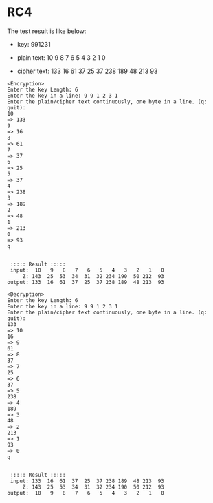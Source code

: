 # RC4

The test result is like below:  

* key: 991231

* plain text: 10 9 8 7 6 5 4 3 2 1 0

* cipher text: 133 16 61 37 25 37 238 189 48 213 93

```
<Encryption>
Enter the key Length: 6
Enter the key in a line: 9 9 1 2 3 1
Enter the plain/cipher text continuously, one byte in a line. (q: quit): 
10
=> 133 
9
=> 16 
8
=> 61 
7
=> 37 
6
=> 25 
5
=> 37 
4
=> 238 
3
=> 189 
2
=> 48 
1
=> 213 
0
=> 93 
q


 ::::: Result :::::
 input:  10   9   8   7   6   5   4   3   2   1   0 
     Z: 143  25  53  34  31  32 234 190  50 212  93 
output: 133  16  61  37  25  37 238 189  48 213  93 
```



```
<Decryption>
Enter the key Length: 6
Enter the key in a line: 9 9 1 2 3 1
Enter the plain/cipher text continuously, one byte in a line. (q: quit): 
133
=> 10 
16
=> 9 
61
=> 8 
37
=> 7 
25
=> 6 
37
=> 5 
238
=> 4 
189
=> 3 
48
=> 2 
213
=> 1 
93
=> 0 
q


 ::::: Result :::::
 input: 133  16  61  37  25  37 238 189  48 213  93 
     Z: 143  25  53  34  31  32 234 190  50 212  93 
output:  10   9   8   7   6   5   4   3   2   1   0 

```

